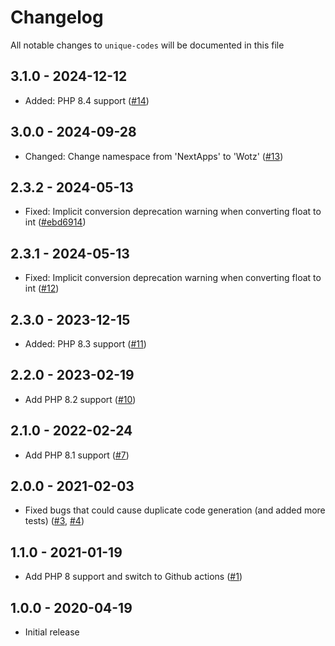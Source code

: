 # Changelog

All notable changes to `unique-codes` will be documented in this file

## 3.1.0 - 2024-12-12

- Added: PHP 8.4 support ([#14](https://github.com/wotzebra/unique-codes/pull/14))

## 3.0.0 - 2024-09-28

- Changed: Change namespace from 'NextApps' to 'Wotz' ([#13](https://github.com/wotzebra/unique-codes/pull/13))

## 2.3.2 - 2024-05-13

- Fixed: Implicit conversion deprecation warning when converting float to int ([#ebd6914](https://github.com/wotzebra/unique-codes/commit/ebd6914f7bf1c843a9cf5ab888e454503400db22))

## 2.3.1 - 2024-05-13

- Fixed: Implicit conversion deprecation warning when converting float to int ([#12](https://github.com/wotzebra/unique-codes/pull/12))

## 2.3.0 - 2023-12-15

- Added: PHP 8.3 support ([#11](https://github.com/wotzebra/unique-codes/pull/11))

## 2.2.0 - 2023-02-19

- Add PHP 8.2 support ([#10](https://github.com/wotzebra/unique-codes/pull/10))

## 2.1.0 - 2022-02-24

- Add PHP 8.1 support ([#7](https://github.com/wotzebra/unique-codes/pull/7))

## 2.0.0 - 2021-02-03

- Fixed bugs that could cause duplicate code generation (and added more tests) ([#3](https://github.com/wotzebra/unique-codes/pull/3), [#4](https://github.com/wotzebra/unique-codes/pull/4))

## 1.1.0 - 2021-01-19

- Add PHP 8 support and switch to Github actions ([#1](https://github.com/wotzebra/unique-codes/pull/1))

## 1.0.0 - 2020-04-19

- Initial release
